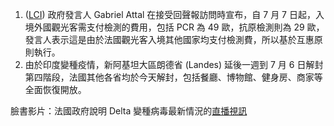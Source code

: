 1. ([LCI](https://bit.ly/3jrHgK3)) 政府發言人 Gabriel Attal 在接受回聲報訪問時宣布，自 7 月 7 日起，入境外國觀光客需支付檢測的費用，包括 PCR 為 49 歐，抗原檢測則為 29 歐，發言人表示這是由於法國觀光客入境其他國家均支付檢測費，所以基於互惠原則執行。
1. 由於印度變種疫情，新阿基坦大區朗德省 (Landes) 延後一週到 7 月 6 日解封第四階段，法國其他各省均於今天解封，包括餐廳、博物館、健身房、商家等全面恢復開放。

臉書影片：法國政府說明 Delta 變種病毒最新情況的[直播視訊](https://tinyurl.com/yz3achr5)

